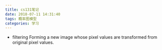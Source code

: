 ```yaml
---
title: cs131笔记
date: 2018-07-11 14:31:40
tags: 概率图模型
categories: 学习
---
```

* filtering
Forming a new image whose pixel values are transformed from original pixel values.




